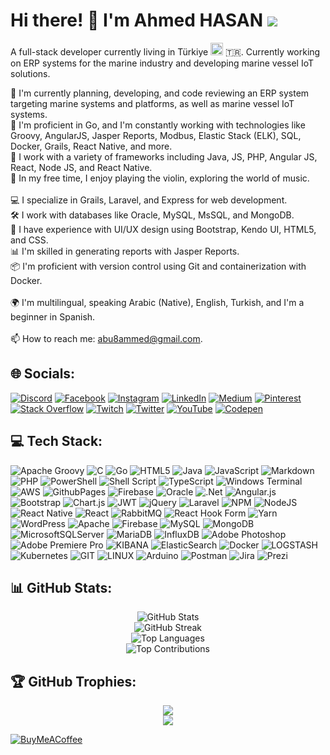 # Hi there! 👋 I'm Ahmed HASAN    [![](https://visitcount.itsvg.in/api?id=ahmedMHASAN&icon=5&color=1)](https://visitcount.itsvg.in)



A full-stack developer currently living in Türkiye <img src="https://img.icons8.com/?size=20&id=7PhX5XSLeDb9&format=png" width="20"/>	:tr:. Currently working on ERP systems for the marine industry and developing marine vessel IoT solutions.


<!-- # 💫 About Me: --> 
🔭 I'm currently planning, developing, and code reviewing an ERP system targeting marine systems and platforms, as well as marine vessel IoT systems.<br>🌱 I'm proficient in Go, and I'm constantly working with technologies like Groovy, AngularJS, Jasper Reports, Modbus, Elastic Stack (ELK), SQL, Docker, Grails, React Native, and more.<br>🚀 I work with a variety of frameworks including Java, JS, PHP, Angular JS, React, Node JS, and React Native.<br>🎻 In my free time, I enjoy playing the violin, exploring the world of music.<br><br>💻 I specialize in Grails, Laravel, and Express for web development.<br>🛠️ I work with databases like Oracle, MySQL, MsSQL, and MongoDB.<br>🎨 I have experience with UI/UX design using Bootstrap, Kendo UI, HTML5, and CSS.<br>📊 I'm skilled in generating reports with Jasper Reports.<br>📦 I'm proficient with version control using Git and containerization with Docker.<br><br>🌍 I'm multilingual, speaking Arabic (Native), English, Turkish, and I'm a beginner in Spanish.<br><br>📫 How to reach me: abu8ammed@gmail.com.


## 🌐 Socials:
[![Discord](https://img.shields.io/badge/Discord-%237289DA.svg?logo=discord&logoColor=white)](https://discord.gg/abu7ammed) [![Facebook](https://img.shields.io/badge/Facebook-%231877F2.svg?logo=Facebook&logoColor=white)](https://facebook.com/abu7ammed) [![Instagram](https://img.shields.io/badge/Instagram-%23E4405F.svg?logo=Instagram&logoColor=white)](https://instagram.com/ahmedm_hasan) [![LinkedIn](https://img.shields.io/badge/LinkedIn-%230077B5.svg?logo=linkedin&logoColor=white)](https://linkedin.com/in/ahmed-hasan-07966a82) [![Medium](https://img.shields.io/badge/Medium-12100E?logo=medium&logoColor=white)](https://medium.com/@abu8ammed) [![Pinterest](https://img.shields.io/badge/Pinterest-%23E60023.svg?logo=Pinterest&logoColor=white)](https://pinterest.com/abu8ammed) [![Stack Overflow](https://img.shields.io/badge/-Stackoverflow-FE7A16?logo=stack-overflow&logoColor=white)](https://stackoverflow.com/users/14215194) [![Twitch](https://img.shields.io/badge/Twitch-%239146FF.svg?logo=Twitch&logoColor=white)](https://twitch.tv/ronicHasan) [![Twitter](https://img.shields.io/badge/Twitter-%231DA1F2.svg?logo=Twitter&logoColor=white)](https://twitter.com/Ahmed_MH_90) [![YouTube](https://img.shields.io/badge/YouTube-%23FF0000.svg?logo=YouTube&logoColor=white)](https://youtube.com/@GoLaLaLang) [![Codepen](https://img.shields.io/badge/Codepen-000000?style=for-the-badge&logo=codepen&logoColor=white)](https://codepen.io/ahmedMHasan) 

## 💻 Tech Stack:
![Apache Groovy](https://img.shields.io/badge/Apache%20Groovy-4298B8.svg?style=for-the-badge&logo=Apache+Groovy&logoColor=white) ![C](https://img.shields.io/badge/c-%2300599C.svg?style=for-the-badge&logo=c&logoColor=white) ![Go](https://img.shields.io/badge/go-%2300ADD8.svg?style=for-the-badge&logo=go&logoColor=white) ![HTML5](https://img.shields.io/badge/html5-%23E34F26.svg?style=for-the-badge&logo=html5&logoColor=white) ![Java](https://img.shields.io/badge/java-%23ED8B00.svg?style=for-the-badge&logo=openjdk&logoColor=white) ![JavaScript](https://img.shields.io/badge/javascript-%23323330.svg?style=for-the-badge&logo=javascript&logoColor=%23F7DF1E) ![Markdown](https://img.shields.io/badge/markdown-%23000000.svg?style=for-the-badge&logo=markdown&logoColor=white) ![PHP](https://img.shields.io/badge/php-%23777BB4.svg?style=for-the-badge&logo=php&logoColor=white) ![PowerShell](https://img.shields.io/badge/PowerShell-%235391FE.svg?style=for-the-badge&logo=powershell&logoColor=white) ![Shell Script](https://img.shields.io/badge/shell_script-%23121011.svg?style=for-the-badge&logo=gnu-bash&logoColor=white) ![TypeScript](https://img.shields.io/badge/typescript-%23007ACC.svg?style=for-the-badge&logo=typescript&logoColor=white) ![Windows Terminal](https://img.shields.io/badge/Windows%20Terminal-%234D4D4D.svg?style=for-the-badge&logo=windows-terminal&logoColor=white) ![AWS](https://img.shields.io/badge/AWS-%23FF9900.svg?style=for-the-badge&logo=amazon-aws&logoColor=white) ![GithubPages](https://img.shields.io/badge/github%20pages-121013?style=for-the-badge&logo=github&logoColor=white) ![Firebase](https://img.shields.io/badge/firebase-%23039BE5.svg?style=for-the-badge&logo=firebase) ![Oracle](https://img.shields.io/badge/Oracle-F80000?style=for-the-badge&logo=oracle&logoColor=white) ![.Net](https://img.shields.io/badge/.NET-5C2D91?style=for-the-badge&logo=.net&logoColor=white) ![Angular.js](https://img.shields.io/badge/angular.js-%23E23237.svg?style=for-the-badge&logo=angularjs&logoColor=white) ![Bootstrap](https://img.shields.io/badge/bootstrap-%238511FA.svg?style=for-the-badge&logo=bootstrap&logoColor=white) ![Chart.js](https://img.shields.io/badge/chart.js-F5788D.svg?style=for-the-badge&logo=chart.js&logoColor=white) ![JWT](https://img.shields.io/badge/JWT-black?style=for-the-badge&logo=JSON%20web%20tokens) ![jQuery](https://img.shields.io/badge/jquery-%230769AD.svg?style=for-the-badge&logo=jquery&logoColor=white) ![Laravel](https://img.shields.io/badge/laravel-%23FF2D20.svg?style=for-the-badge&logo=laravel&logoColor=white) ![NPM](https://img.shields.io/badge/NPM-%23CB3837.svg?style=for-the-badge&logo=npm&logoColor=white) ![NodeJS](https://img.shields.io/badge/node.js-6DA55F?style=for-the-badge&logo=node.js&logoColor=white) ![React Native](https://img.shields.io/badge/react_native-%2320232a.svg?style=for-the-badge&logo=react&logoColor=%2361DAFB) ![React](https://img.shields.io/badge/react-%2320232a.svg?style=for-the-badge&logo=react&logoColor=%2361DAFB) ![RabbitMQ](https://img.shields.io/badge/rabbitmq-FF6600?style=for-the-badge&logo=rabbitmq&logoColor=white) ![React Hook Form](https://img.shields.io/badge/React%20Hook%20Form-%23EC5990.svg?style=for-the-badge&logo=reacthookform&logoColor=white) ![Yarn](https://img.shields.io/badge/yarn-%232C8EBB.svg?style=for-the-badge&logo=yarn&logoColor=white) ![WordPress](https://img.shields.io/badge/WordPress-%23117AC9.svg?style=for-the-badge&logo=WordPress&logoColor=white) ![Apache](https://img.shields.io/badge/apache-%23D42029.svg?style=for-the-badge&logo=apache&logoColor=white) ![Firebase](https://img.shields.io/badge/Firebase-039BE5?style=for-the-badge&logo=Firebase&logoColor=white) ![MySQL](https://img.shields.io/badge/mysql-%2300000f.svg?style=for-the-badge&logo=mysql&logoColor=white) ![MongoDB](https://img.shields.io/badge/MongoDB-%234ea94b.svg?style=for-the-badge&logo=mongodb&logoColor=white) ![MicrosoftSQLServer](https://img.shields.io/badge/Microsoft%20SQL%20Server-CC2927?style=for-the-badge&logo=microsoft%20sql%20server&logoColor=white) ![MariaDB](https://img.shields.io/badge/MariaDB-003545?style=for-the-badge&logo=mariadb&logoColor=white) ![InfluxDB](https://img.shields.io/badge/InfluxDB-22ADF6?style=for-the-badge&logo=InfluxDB&logoColor=white) ![Adobe Photoshop](https://img.shields.io/badge/adobe%20photoshop-%2331A8FF.svg?style=for-the-badge&logo=adobe%20photoshop&logoColor=white) ![Adobe Premiere Pro](https://img.shields.io/badge/Adobe%20Premiere%20Pro-9999FF.svg?style=for-the-badge&logo=Adobe%20Premiere%20Pro&logoColor=white) ![KIBANA](https://img.shields.io/badge/kibana-005571.svg?style=for-the-badge&logo=kibana&logoColor=white&color=%23005571) ![ElasticSearch](https://img.shields.io/badge/-ElasticSearch-005571?style=for-the-badge&logo=elasticsearch) ![Docker](https://img.shields.io/badge/docker-%230db7ed.svg?style=for-the-badge&logo=docker&logoColor=white) ![LOGSTASH](https://img.shields.io/badge/logstash-005571.svg?style=for-the-badge&logo=logstash) ![Kubernetes](https://img.shields.io/badge/kubernetes-%23326ce5.svg?style=for-the-badge&logo=kubernetes&logoColor=white) ![GIT](https://img.shields.io/badge/Git-fc6d26?style=for-the-badge&logo=git&logoColor=white) ![LINUX](https://img.shields.io/badge/Linux-FCC624?style=for-the-badge&logo=linux&logoColor=black) ![Arduino](https://img.shields.io/badge/-Arduino-00979D?style=for-the-badge&logo=Arduino&logoColor=white) ![Postman](https://img.shields.io/badge/Postman-FF6C37?style=for-the-badge&logo=postman&logoColor=white) ![Jira](https://img.shields.io/badge/jira-%230A0FFF.svg?style=for-the-badge&logo=jira&logoColor=white) ![Prezi](https://img.shields.io/badge/Prezi-%23000000.svg?style=for-the-badge&logo=Prezi&logoColor=white)

## 📊 GitHub Stats: 

<div align="center">

![GitHub Stats](https://github-readme-stats.vercel.app/api?username=ahmedMHASAN&theme=default&hide_border=true&include_all_commits=true&count_private=true)
<br/>
![GitHub Streak](https://github-readme-streak-stats.herokuapp.com/?user=ahmedMHASAN&theme=default&hide_border=true)
<br/>
![Top Languages](https://github-readme-stats.vercel.app/api/top-langs/?username=ahmedMHASAN&theme=default&hide_border=true&include_all_commits=true&count_private=true&layout=compact)
<br/>
![Top Contributions](https://github-contributor-stats.vercel.app/api?username=ahmedMHASAN&limit=5&theme=flat&combine_all_yearly_contributions=true)

</div>


## 🏆 GitHub Trophies: 

<div align="center">
  <img src="https://github-profile-trophy.vercel.app/?username=ahmedMHASAN&theme=onedark&no-frame=true&no-bg=true&margin-w=4" />
<br/>
  <img src="https://quotes-github-readme.vercel.app/api?type=horizontal&theme=merko" />

</div>


  [![BuyMeACoffee](https://img.shields.io/badge/Buy%20Me%20a%20Coffee-ffdd00?style=for-the-badge&logo=buy-me-a-coffee&logoColor=black)](https://buymeacoffee.com/abu8ammedi) 
   

  
<!-- Proudly created with GPRM ( https://gprm.itsvg.in ) -->


